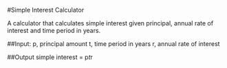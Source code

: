 #Simple Interest Calculator

A calculator that calculates simple interest given principal, annual rate of interest and time period in years.

##Input:
   p, principal amount
   t, time period in years
   r, annual rate of interest

##Output
   simple interest = p*t*r
